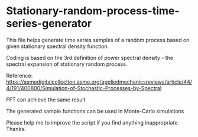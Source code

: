 # Stationary-random-process-time-series-generator

This file helps generate time series samples of a random process based on given stationary spectral density function. 

Coding is based on the 3rd definition of power spectral density - the spectral expansion of stationary random process.

Reference: https://asmedigitalcollection.asme.org/appliedmechanicsreviews/article/44/4/191/400800/Simulation-of-Stochastic-Processes-by-Spectral

FFT can achieve the same result

The generated sample functions can be used in Monte-Carlo simulations

Please help me to improve the script if you find anything inappropriate. Thanks.
